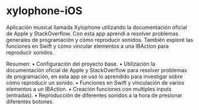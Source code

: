 # xylophone-iOS

Aplicación musical llamada Xylophone utilizando la documentación oficial de Apple y StackOverflow. Con esta app aprendí a resolver problemas generales de programación y cómo reproducir sonidos. También exploré las funciones en Swift y cómo vincular elementos a una IBAction para reproducir sonidos.

Resumen:
•	Configuración del proyecto base.
•	Utilización la documentación oficial de Apple y StackOverflow para resolver problemas de programación, en esta app se usó lo aprendido para investigar sobre cómo reproducir un sonido.
•	Funciones en Swift y vinculación de varios elementos a un IBAction.
•	Creación funciones con multiples inputs (entradas).
•	Reproducción de diferentes sonidos a la hora de presionar diferentes botones.
